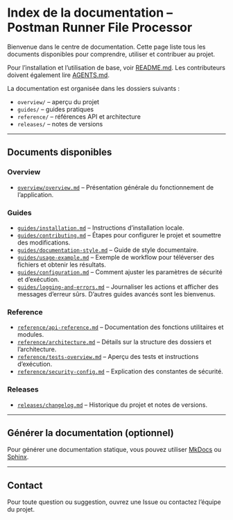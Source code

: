 # Index de la documentation – Postman Runner File Processor

Bienvenue dans le centre de documentation. Cette page liste tous les documents disponibles pour comprendre, utiliser et contribuer au projet.

Pour l’installation et l’utilisation de base, voir [README.md](../README.md). Les contributeurs doivent également lire [AGENTS.md](../AGENTS.md).

La documentation est organisée dans les dossiers suivants :

* `overview/` – aperçu du projet
* `guides/` – guides pratiques
* `reference/` – références API et architecture
* `releases/` – notes de versions

---

## Documents disponibles

### Overview

* [`overview/overview.md`](overview/overview.md) – Présentation générale du fonctionnement de l’application.

### Guides

* [`guides/installation.md`](guides/installation.md) – Instructions d’installation locale.
* [`guides/contributing.md`](guides/contributing.md) – Étapes pour configurer le projet et soumettre des modifications.
* [`guides/documentation-style.md`](guides/documentation-style.md) – Guide de style documentaire.
* [`guides/usage-example.md`](guides/usage-example.md) – Exemple de workflow pour téléverser des fichiers et obtenir les résultats.
* [`guides/configuration.md`](guides/configuration.md) – Comment ajuster les paramètres de sécurité et d’exécution.
* [`guides/logging-and-errors.md`](guides/logging-and-errors.md) – Journaliser les actions et afficher des messages d’erreur sûrs.
  D’autres guides avancés sont les bienvenus.

### Reference

* [`reference/api-reference.md`](reference/api-reference.md) – Documentation des fonctions utilitaires et modules.
* [`reference/architecture.md`](reference/architecture.md) – Détails sur la structure des dossiers et l’architecture.
* [`reference/tests-overview.md`](reference/tests-overview.md) – Aperçu des tests et instructions d’exécution.
* [`reference/security-config.md`](reference/security-config.md) – Explication des constantes de sécurité.

### Releases

* [`releases/changelog.md`](releases/changelog.md) – Historique du projet et notes de versions.

---

## Générer la documentation (optionnel)

Pour générer une documentation statique, vous pouvez utiliser [MkDocs](https://www.mkdocs.org/) ou [Sphinx](https://www.sphinx-doc.org/).

---

## Contact

Pour toute question ou suggestion, ouvrez une Issue ou contactez l’équipe du projet.
